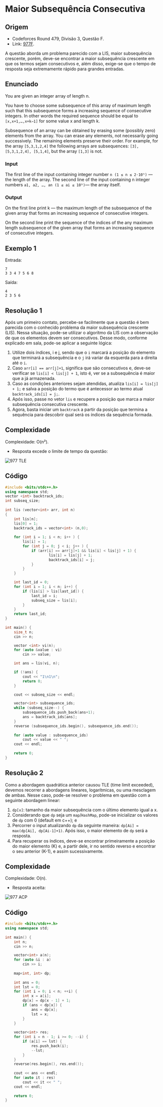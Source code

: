 # Maior Subsequência Consecutiva

## Origem

*   Codeforces Round 479, Divisão 3, Questão F.
*   Link: [977F](https://codeforces.com/contest/977/problem/F).

A questão aborda um problema parecido com a LIS, maior subsequência crescente, porém, deve-se encontrar a maior subsequência crescente em que os termos sejam consecutivos e, além disso, exige-se que o tempo de resposta seja extremamente rápido para grandes entradas.

## Enunciado 

You are given an integer array of length n.

You have to choose some subsequence of this array of maximum length such that this subsequence forms a increasing sequence of consecutive integers. In other words the required sequence should be equal to `[x,x+1,…,x+k−1]` for some value x and length k.

Subsequence of an array can be obtained by erasing some (possibly zero) elements from the array. You can erase any elements, not necessarily going successively. The remaining elements preserve their order. For example, for the array `[5,3,1,2,4]` the following arrays are subsequences: `[3], [5,3,1,2,4], [5,1,4]`, but the array `[1,3]` is not.
 
 
### Input

The first line of the input containing integer number `n (1 ≤ n ≤ 2⋅10⁵)` — the length of the array. The second line of the input containing n integer numbers `a1, a2, …, an (1 ≤ ai ≤ 10⁹)`— the array itself.

### Output 

On the first line print k — the maximum length of the subsequence of the given array that forms an increasing sequence of consecutive integers.

On the second line print the sequence of the indices of the any maximum length subsequence of the given array that forms an increasing sequence of consecutive integers.

## Exemplo 1

Entrada:
```
7
3 3 4 7 5 6 8
```

Saída:
```
4
2 3 5 6 
```

## Resolução 1

Após um primeiro contato, percebe-se facilmente que a questão é bem parecida com o conhecido problema da maior subsequência crescente (LIS). Nessa situação, pode-se utilizar o algoritmo da LIS com a observação de que os elementos devem ser consecutivos. Desse modo, conforme explicado em sala, pode-se aplicar a seguinte lógica:

1. Utilize dois índices, i e j, sendo que o `i` marcará a posição do elemento que terminará a subsequência e o `j` irá variar da esquerda para a direita até o `i`.
2. Caso `arr[i] == arr[j]+1`, significa que são consecutivos e, deve-se verificar se `lis[i] < lis[j] + 1`, isto é, ver se a subsequência é maior que a já armazenada.
3. Caso as condições anteriores sejam atendidas, atualiza `lis[i] = lis[j] + 1;` e salva a posição do termo que é antecessor ao termo atual `backtrack_ids[i] = j;`.
4. Após isso, passe no vetor `lis` e recupere a posição que marca a maior subsequência consecutiva crescente.
5. Agora, basta iniciar um `backtrack` a partir da posição que termina a sequência para descobrir qual será os índices da sequência formada.

## Complexidade

Complexidade: O(n²).

* Resposta excede o limite de tempo da questão:

![977 TLE](img/977F_TLE.jpg)

## Código

```cpp
#include <bits/stdc++.h>
using namespace std;
vector <int> backtrack_ids;
int subseq_size;
 
int lis (vector<int> arr, int n)  
{  
    int lis[n];
    lis[0] = 1;
    backtrack_ids = vector<int> (n,0);  
  
    for (int i = 1; i < n; i++ ) { 
        lis[i] = 1; 
        for (int j = 0; j < i; j++ ) {
            if (arr[i] == arr[j]+1 && lis[i] < lis[j] + 1) {
                    lis[i] = lis[j] + 1;
                    backtrack_ids[i] = j;            
            }
        }   
    }

    int last_id = 0;
    for (int i = 1; i < n; i++) {
        if (lis[i] > lis[last_id]) {
            last_id = i;
            subseq_size = lis[i];
        }
    }
    return last_id;
} 
 
int main() {
    size_t n;
    cin >> n;

    vector <int> vi(n);
    for (auto &value : vi)
        cin >> value;

    int ans = lis(vi, n);

    if (!ans) {
        cout << "1\n1\n";
        return 0;
    }

    cout << subseq_size << endl;

    vector<int> subsequence_ids;
    while (subseq_size--) {
        subsequence_ids.push_back(ans+1);
        ans = backtrack_ids[ans];
    }
    reverse (subsequence_ids.begin(), subsequence_ids.end());
 
    for (auto value : subsequence_ids)
        cout << value << " ";
    cout << endl;
    
    return 0;
}
```

## Resolução 2

Como a abordagem quadrática anterior causou TLE (time limit exceeded), devemos recorrer a abordagens lineares, logarítmicas, ou uma mesclagem de ambas. Nesse caso, pode-se resolver o problema em questão com a seguinte abordagem linear:

1. `dp[x]`: tamanho da maior subsequência com o último elemento igual a x.
2. Considerando que `dp` seja um `map`/`HashMap`, pode-se inicializar os valores de `dp` com 0 (default em c++); e
3. Percorrer o input atualizando `dp` da seguinte maneira: `dp[Ai] = max(dp[Ai], dp[Ai-1]+1)`. Após isso, o maior elemento de `dp` será a resposta.
4. Para recuperar os índices, deve-se encontrar primeiramente a posição do maior elemento (K) e, a partir dele, ir no sentido reverso e encontrar o seu anterior (K-1), e assim sucessivamente.

## Complexidade

Complexidade: O(n).

* Resposta aceita: 

![977 ACP](img/977F_ACP.jpg)


## Código

```cpp
#include <bits/stdc++.h>
using namespace std;
 
int main() {
	int n;
	cin >> n;

	vector<int> a(n);
	for (auto &i : a)
		cin >> i;
	
	map<int, int> dp;
	
	int ans = 0;
	int lst = 0;
	for (int i = 0; i < n; ++i) {
		int x = a[i];
		dp[x] = dp[x - 1] + 1;
		if (ans < dp[x]) {
			ans = dp[x];
			lst = x;
		}
	}
	
	vector<int> res;
	for (int i = n - 1; i >= 0; --i) {
		if (a[i] == lst) {
			res.push_back(i);
			--lst;
		}
	}
	reverse(res.begin(), res.end());
	
	cout << ans << endl;
	for (auto it : res)
		cout << it << " ";
    cout << endl;
	
	return 0;
}
```